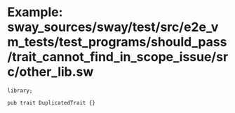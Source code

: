 # Example: sway_sources/sway/test/src/e2e_vm_tests/test_programs/should_pass/trait_cannot_find_in_scope_issue/src/other_lib.sw

```sway
library;

pub trait DuplicatedTrait {}
```
